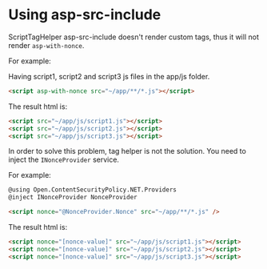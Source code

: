 # Using asp-src-include

ScriptTagHelper asp-src-include doesn't render custom tags, thus it will not render `asp-with-nonce`.

For example:

Having script1, script2 and script3 js files in the app/js folder.

```html
<script asp-with-nonce src="~/app/**/*.js"></script>
```

The result html is:

```html
<script src="~/app/js/script1.js"></script>
<script src="~/app/js/script2.js"></script>
<script src="~/app/js/script3.js"></script>
```

In order to solve this problem, tag helper is not the solution. You need to inject the `INonceProvider` service.

For example:

```HTML
@using Open.ContentSecurityPolicy.NET.Providers
@inject INonceProvider NonceProvider

<script nonce="@NonceProvider.Nonce" src="~/app/**/*.js" />
```

The result html is:

```html
<script nonce="[nonce-value]" src="~/app/js/script1.js"></script>
<script nonce="[nonce-value]" src="~/app/js/script2.js"></script>
<script nonce="[nonce-value]" src="~/app/js/script3.js"></script>
```